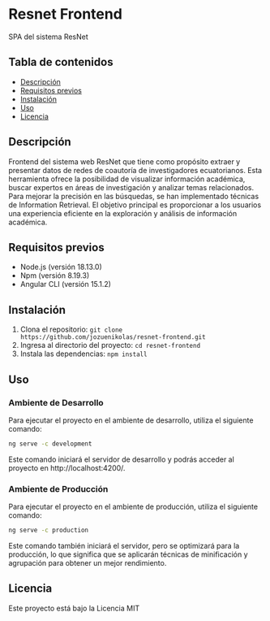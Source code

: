 # Resnet Frontend

SPA del sistema ResNet

## Tabla de contenidos

- [Descripción](#descripcion)
- [Requisitos previos](#requisitos-previos)
- [Instalación](#instalacion)
- [Uso](#uso)
- [Licencia](#licencia)

## Descripción

Frontend del sistema web ResNet que tiene como propósito extraer y presentar datos de redes de coautoría de investigadores ecuatorianos. Esta herramienta ofrece la posibilidad de visualizar información académica, buscar expertos en áreas de investigación y analizar temas relacionados. Para mejorar la precisión en las búsquedas, se han implementado técnicas de Information Retrieval. El objetivo principal es proporcionar a los usuarios una experiencia eficiente en la exploración y análisis de información académica.

## Requisitos previos

* Node.js (versión 18.13.0)
* Npm (versión 8.19.3)
* Angular CLI (versión 15.1.2)

## Instalación

1. Clona el repositorio: `git clone https://github.com/jozuenikolas/resnet-frontend.git`
2. Ingresa al directorio del proyecto: `cd resnet-frontend`
3. Instala las dependencias: `npm install`

## Uso

### Ambiente de Desarrollo

Para ejecutar el proyecto en el ambiente de desarrollo, utiliza el siguiente comando:

```bash
ng serve -c development
```

Este comando iniciará el servidor de desarrollo y podrás acceder al proyecto en http://localhost:4200/.

### Ambiente de Producción

Para ejecutar el proyecto en el ambiente de producción, utiliza el siguiente comando:

```bash
ng serve -c production
```

Este comando también iniciará el servidor, pero se optimizará para la producción, lo que significa que se aplicarán técnicas de minificación y agrupación para obtener un mejor rendimiento.

## Licencia

Este proyecto está bajo la Licencia MIT
